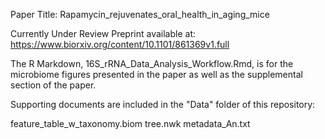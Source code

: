 Paper Title: Rapamycin_rejuvenates_oral_health_in_aging_mice

Currently Under Review
Preprint available at: https://www.biorxiv.org/content/10.1101/861369v1.full

The R Markdown, 16S_rRNA_Data_Analysis_Workflow.Rmd, is for the microbiome figures presented in the paper as well as the supplemental section of the paper. 

Supporting documents are included in the "Data" folder of this repository:

feature_table_w_taxonomy.biom 
tree.nwk 
metadata_An.txt 



